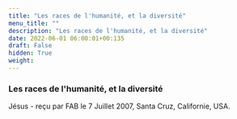 ```yaml
---
title: "Les races de l'humanité, et la diversité"
menu_title: ""
description: "Les races de l'humanité, et la diversité"
date: 2022-06-01 06:00:01+00:135
draft: False
hidden: True
weight:
---
```

### Les races de l'humanité, et la diversité

Jésus - reçu par FAB le 7 Juillet 2007, Santa Cruz, Californie, USA.



